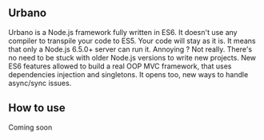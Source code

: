
## **Urbano** ##

Urbano is a Node.js framework fully written in ES6. It doesn't use any compiler to transpile your code to ES5. Your code will stay as it is. 
It means that only a Node.js 6.5.0+ server can run it. Annoying ? Not really. There's no need to be stuck with older Node.js versions to write new projects. New ES6 features allowed to build a real OOP MVC framework, that uses dependencies injection and singletons. It opens too, new ways to handle async/sync issues.
## How to use ##
Coming soon
